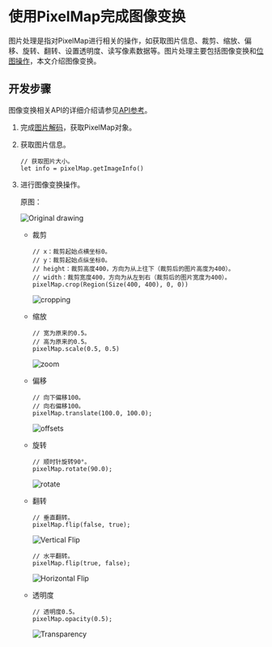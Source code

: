 # 使用PixelMap完成图像变换

图片处理是指对PixelMap进行相关的操作，如获取图片信息、裁剪、缩放、偏移、旋转、翻转、设置透明度、读写像素数据等。图片处理主要包括图像变换和[位图操作](./cj-image-pixelmap-operation.md)，本文介绍图像变换。

## 开发步骤

图像变换相关API的详细介绍请参见[API参考](../../../../API_Reference/source_zh_cn/ImageKit/cj-apis-image.md#class-pixelmap)。

1. 完成[图片解码](./cj-image-decoding.md)，获取PixelMap对象。

2. 获取图片信息。

    <!-- compile -->

    ```cangjie
    // 获取图片大小。
    let info = pixelMap.getImageInfo()
    ```

3. 进行图像变换操作。

   原图：

     ![Original drawing](./figures/original-drawing.jpeg)

   - 裁剪

     <!-- compile -->

     ```cangjie
     // x：裁剪起始点横坐标0。
     // y：裁剪起始点纵坐标0。
     // height：裁剪高度400，方向为从上往下（裁剪后的图片高度为400）。
     // width：裁剪宽度400，方向为从左到右（裁剪后的图片宽度为400）。
     pixelMap.crop(Region(Size(400, 400), 0, 0))
     ```

     ![cropping](./figures/cropping.jpeg)

   - 缩放

     <!-- compile -->

     ```cangjie
     // 宽为原来的0.5。
     // 高为原来的0.5。
     pixelMap.scale(0.5, 0.5)
     ```

     ![zoom](./figures/zoom.jpeg)

   - 偏移

     <!-- compile -->

     ```cangjie
     // 向下偏移100。
     // 向右偏移100。
     pixelMap.translate(100.0, 100.0);
     ```

     ![offsets](./figures/offsets.jpeg)

   - 旋转

     <!-- compile -->

     ```cangjie
     // 顺时针旋转90°。
     pixelMap.rotate(90.0);
     ```

     ![rotate](./figures/rotate.jpeg)

   - 翻转

     <!-- compile -->

     ```cangjie
     // 垂直翻转。
     pixelMap.flip(false, true);
     ```

     ![Vertical Flip](./figures/vertical-flip.jpeg)

     <!-- compile -->

     ```cangjie
     // 水平翻转。
     pixelMap.flip(true, false);
     ```

     ![Horizontal Flip](./figures/horizontal-flip.jpeg)

   - 透明度

     <!-- compile -->

     ```cangjie
     // 透明度0.5。
     pixelMap.opacity(0.5);
     ```

     ![Transparency](./figures/transparency.png)
